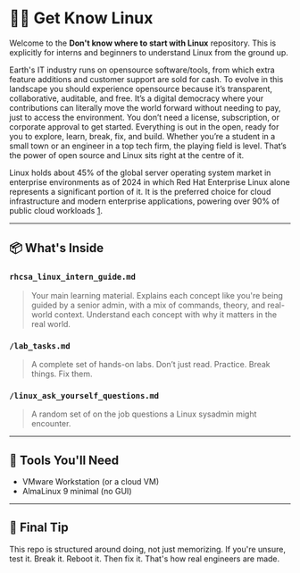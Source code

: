 # 🧑‍💻 Get Know Linux

Welcome to the **Don't know where to start with Linux** repository. This is explicitly for interns and beginners to understand Linux from the ground up.

Earth's IT industry runs on opensource software/tools, from which extra feature additions and customer support are sold for cash. To evolve in this landscape you should experience opensource because it’s transparent, collaborative, auditable, and free. It’s a digital democracy where your contributions can literally move the world forward without needing to pay, just to access the environment. You don’t need a license, subscription, or corporate approval to get started. Everything is out in the open, ready for you to explore, learn, break, fix, and build. Whether you’re a student in a small town or an engineer in a top tech firm, the playing field is level. That’s the power of open source and Linux sits right at the centre of it.

Linux holds about 45% of the global server operating system market in enterprise environments as of 2024 in which Red Hat Enterprise Linux alone represents a significant portion of it. It is the preferred choice for cloud infrastructure and modern enterprise applications, powering over 90% of public cloud workloads [1](https://www.sci-tech-today.com/stats/linux-statistics/).

---

## 📦 What's Inside

### `rhcsa_linux_intern_guide.md`
> Your main learning material. Explains each concept like you're being guided by a senior admin, with a mix of commands, theory, and real-world context. Understand each concept with why it matters in the real world.

### `/lab_tasks.md`
> A complete set of hands-on labs. Don’t just read. Practice. Break things. Fix them.

### `/linux_ask_yourself_questions.md`
> A random set of on the job questions a Linux sysadmin might encounter. 
---

## 🧰 Tools You'll Need
- VMware Workstation (or a cloud VM)
- AlmaLinux 9 minimal (no GUI)

---

## 🏁 Final Tip
This repo is structured around doing, not just memorizing. If you're unsure, test it. Break it. Reboot it. Then fix it. That's how real engineers are made.


